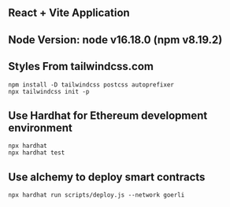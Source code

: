 ## React + Vite Application
## Node Version: node v16.18.0 (npm v8.19.2)
## Styles From tailwindcss.com
```
npm install -D tailwindcss postcss autoprefixer
npx tailwindcss init -p
```
## Use Hardhat for Ethereum development environment
```
npx hardhat
npx hardhat test
```

## Use alchemy to deploy  smart contracts

```
npx hardhat run scripts/deploy.js --network goerli
```